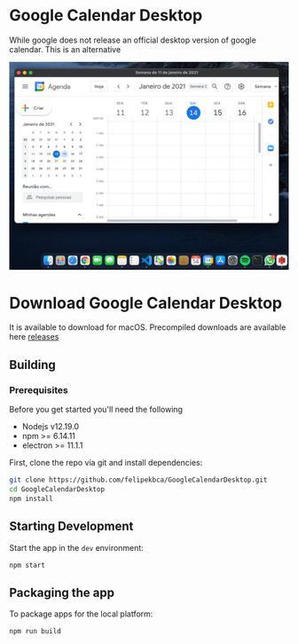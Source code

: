 # Google Calendar Desktop

While google does not release an official desktop version of google calendar. This is an alternative

<img title="" src="./assets/app_screen.png" alt="" width="" data-align="center">

# Download Google Calendar Desktop

It is available to download for macOS. Precompiled downloads are available here [releases](https://github.com/felipekbca/GoogleCalendarDesktop/releases)


## Building

### Prerequisites

Before you get started you'll need the following

- Nodejs v12.19.0
- npm >= 6.14.11
- electron >= 11.1.1

First, clone the repo via git and install dependencies:

```bash
git clone https://github.com/felipekbca/GoogleCalendarDesktop.git
cd GoogleCalendarDesktop
npm install
```

## Starting Development

Start the app in the `dev` environment:

```bash
npm start
```

## Packaging the app

To package apps for the local platform:

```bash
npm run build
```
